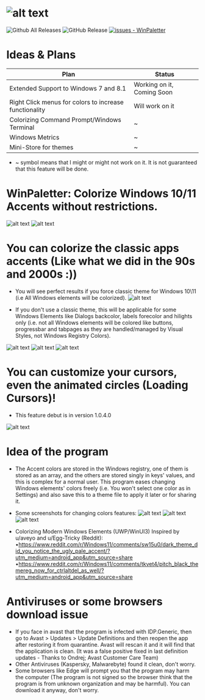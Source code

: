 # ![alt text](https://github.com/Abdelrhman-AK/WinPaletter/blob/master/Media/GithubBannerIntro.jpg?raw=true)

![Github All Releases](https://img.shields.io/github/downloads/Abdelrhman-AK/WinPaletter/total)  ![GitHub Release](https://img.shields.io/github/v/release/Abdelrhman-AK/WinPaletter) [![issues - WinPaletter](https://img.shields.io/github/issues/Abdelrhman-AK/WinPaletter)](https://github.com/Abdelrhman-AK/WinPaletter/issues)

# Ideas & Plans
Plan | Status
-----|------
Extended Support to Windows 7 and 8.1 | Working on it, Coming Soon
Right Click menus for colors to increase functionality| Will work on it
Colorizing Command Prompt/Windows Terminal | ~
Windows Metrics | ~
Mini-Store for themes | ~

* ~ symbol means that I might or might not work on it. It is not guaranteed that this feature will be done. 


# WinPaletter: Colorize Windows 10/11 Accents without restrictions.

![alt text](https://github.com/Abdelrhman-AK/WinPaletter/blob/master/Media/First.jpg?raw=true)
![alt text](https://github.com/Abdelrhman-AK/WinPaletter/blob/master/Media/1.jpg?raw=true)

# You can colorize the classic apps accents (Like what we did in the 90s and 2000s :))
- You will see perfect results if you force classic theme for Windows 10\11 (i.e All Windows elements will be colorized).
![alt text](https://github.com/Abdelrhman-AK/WinPaletter/blob/master/Media/3.jpg?raw=true)

- If you don't use a classic theme, this will be applicable for some Windows Elements like Dialogs backcolor, labels forecolor and hilights only (i.e. not all Windows elements will be colored like buttons, progressbar and tabpages as they are handled/managed by Visual Styles, not Windows Registry Colors).

![alt text](https://github.com/Abdelrhman-AK/WinPaletter/blob/master/Media/x1.jpg?raw=true)
![alt text](https://github.com/Abdelrhman-AK/WinPaletter/blob/master/Media/x2.jpg?raw=true)
![alt text](https://github.com/Abdelrhman-AK/WinPaletter/blob/master/Media/x3.jpg?raw=true)

# You can customize your cursors, even the animated circles (Loading Cursors)!
- This feature debut is in version 1.0.4.0

![alt text](https://github.com/Abdelrhman-AK/WinPaletter/blob/master/Media/2.jpg?raw=true)


# Idea of the program
- The Accent colors are stored in the Windows registry, one of them is stored as an array, and the others are stored singly in keys' values, and this is complex for a normal user. This program eases changing Windows elements' colors freely (i.e. You won't select one color as in Settings) and also save this to a theme file to apply it later or for sharing it.

- Some screenshots for changing colors features:
![alt text](https://github.com/Abdelrhman-AK/WinPaletter/blob/master/Media/A.jpg?raw=true)
![alt text](https://github.com/Abdelrhman-AK/WinPaletter/blob/master/Media/B.jpg?raw=true)
![alt text](https://github.com/Abdelrhman-AK/WinPaletter/blob/master/Media/C.jpg?raw=true)

- Colorizing Modern Windows Elements (UWP/WinUI3) Inspired by u/aveyo and u/Egg-Tricky (Reddit): 
•https://www.reddit.com/r/Windows11/comments/sw15u0/dark_theme_did_you_notice_the_ugly_pale_accent/?utm_medium=android_app&utm_source=share
•https://www.reddit.com/r/Windows11/comments/tkvet4/pitch_black_themereg_now_for_ctrlaltdel_as_well/?utm_medium=android_app&utm_source=share

# Antiviruses or some browsers download issue
- If you face in avast that the program is infected with IDP.Generic, then go to Avast > Updates > Update Definitions and then reopen the app after restoring it from quarantine. Avast will rescan it and it will find that the application is clean. (It was a false positive fixed in last definition updates - Thanks to Ondrej; Avast Customer Care Team)
- Other Antiviruses (Kaspersky, Malwarebyte) found it clean, don't worry.
- Some browsers like Edge will prompt you that the program may harm the computer (The program is not signed so the browser think that the program is from unknown organization and may be harmful). You can download it anyway, don't worry.
